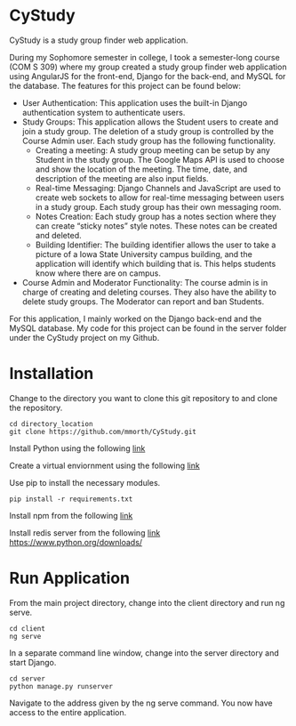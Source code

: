 # CyStudy
CyStudy is a study group finder web application.

During my Sophomore semester in college, I took a semester-long course (COM S 309)
where my group created a study group finder web application using AngularJS for the front-end,
Django for the back-end, and MySQL for the database. The features for this project can be
found below:

* User Authentication: This application uses the built-in Django authentication system to
authenticate users.
* Study Groups: This application allows the Student users to create and join a study
group. The deletion of a study group is controlled by the Course Admin user. Each
study group has the following functionality.
  * Creating a meeting: A study group meeting can be setup by any Student in the
  study group. The Google Maps API is used to choose and show the location of the
  meeting. The time, date, and description of the meeting are also input fields.
  * Real-time Messaging: Django Channels and JavaScript are used to create web
  sockets to allow for real-time messaging between users in a study group. Each
  study group has their own messaging room.
  * Notes Creation: Each study group has a notes section where they can create “sticky
  notes” style notes. These notes can be created and deleted.
  * Building Identifier: The building identifier allows the user to take a picture of a Iowa
  State University campus building, and the application will identify which building
  that is. This helps students know where there are on campus.
* Course Admin and Moderator Functionality: The course admin is in charge of creating
and deleting courses. They also have the ability to delete study groups. The Moderator
can report and ban Students.

For this application, I mainly worked on the Django back-end and the MySQL database. My
code for this project can be found in the server folder under the CyStudy project on my
Github.

# Installation
Change to the directory you want to clone this git repository to and clone the repository.
```
cd directory_location
git clone https://github.com/mmorth/CyStudy.git
```

Install Python using the following [link](https://www.python.org/downloads/)

Create a virtual enviornment using the following [link](https://virtualenv.pypa.io/en/stable/installation/)

Use pip to install the necessary modules.
```
pip install -r requirements.txt
```

Install npm from the following [link](https://www.npmjs.com/get-npm)

Install redis server from the following [link](https://redis.io/topics/quickstart)
https://www.python.org/downloads/

# Run Application
From the main project directory, change into the client directory and run ng serve.
```
cd client
ng serve
```

In a separate command line window, change into the server directory and start Django.
```
cd server
python manage.py runserver
```

Navigate to the address given by the ng serve command. You now have access to the entire application.
